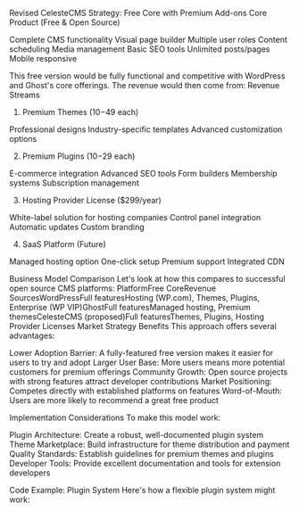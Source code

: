 Revised CelesteCMS Strategy: Free Core with Premium Add-ons
Core Product (Free & Open Source)

Complete CMS functionality
Visual page builder
Multiple user roles
Content scheduling
Media management
Basic SEO tools
Unlimited posts/pages
Mobile responsive

This free version would be fully functional and competitive with WordPress and Ghost's core offerings. The revenue would then come from:
Revenue Streams
1. Premium Themes ($10-$49 each)

Professional designs
Industry-specific templates
Advanced customization options

2. Premium Plugins ($10-$29 each)

E-commerce integration
Advanced SEO tools
Form builders
Membership systems
Subscription management

3. Hosting Provider License ($299/year)

White-label solution for hosting companies
Control panel integration
Automatic updates
Custom branding

4. SaaS Platform (Future)

Managed hosting option
One-click setup
Premium support
Integrated CDN

Business Model Comparison
Let's look at how this compares to successful open source CMS platforms:
PlatformFree CoreRevenue SourcesWordPressFull featuresHosting (WP.com), Themes, Plugins, Enterprise (WP VIP)GhostFull featuresManaged hosting, Premium themesCelesteCMS (proposed)Full featuresThemes, Plugins, Hosting Provider Licenses
Market Strategy Benefits
This approach offers several advantages:

Lower Adoption Barrier: A fully-featured free version makes it easier for users to try and adopt
Larger User Base: More users means more potential customers for premium offerings
Community Growth: Open source projects with strong features attract developer contributions
Market Positioning: Competes directly with established platforms on features
Word-of-Mouth: Users are more likely to recommend a great free product

Implementation Considerations
To make this model work:

Plugin Architecture: Create a robust, well-documented plugin system
Theme Marketplace: Build infrastructure for theme distribution and payment
Quality Standards: Establish guidelines for premium themes and plugins
Developer Tools: Provide excellent documentation and tools for extension developers

Code Example: Plugin System
Here's how a flexible plugin system might work:
